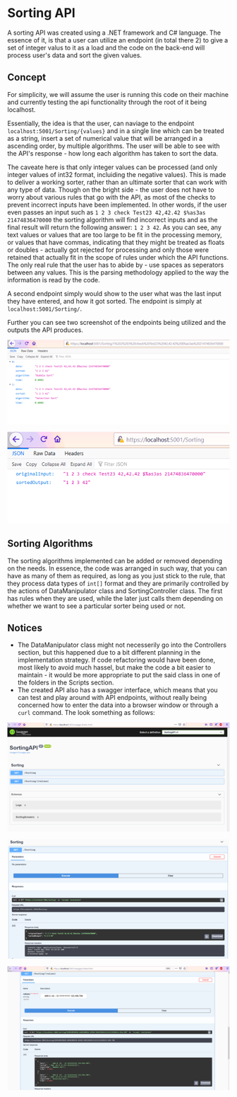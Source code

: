 # Sorting API

A sorting API was created using a .NET framework and C# language. The essence of it, is that a user can utilize an endpoint (in total there 2) to give a set of integer valus to it as a load and the code on the back-end will process user's data and sort the given values.

## Concept

For simplicity, we will assume the user is running this code on their machine and currently testing the api functionality through the root of it being localhost.

Essentially, the idea is that the user, can naviage to the endpoint `localhost:5001/Sorting/{values}` and in a single line which can be treated as a string, insert a set of numerical value that will be arranged in a ascending order, by multiple algorithms. The user will be able to see with the API's response - how long each algorithm has taken to sort the data.

The caveate here is that only integer values can be processed (and only integer values of int32 format, incluiding the negative values). This is made to deliver a working sorter, rather than an ultimate sorter that can work with any type of data. Though on the bright side - the user does not have to worry about various rules that go with the API, as most of the checks to prevent incorrect inputs have been implemented. In other words, if the user even passes an input such as `1 2 3 check Test23 42,42.42 $%as3as 21474836470000` the sorting algorithm will find incorrect inputs and as the final result will return the following answer: `1 2 3 42`. As you can see, any text values or values that are too large to be fit in the processing memory, or values that have commas, indicating that they might be treated as floats or doubles - actually got rejected for processing and only those were retained that actually fit in the scope of rules under which the API functions. The only real rule that the user has to abide by - use spaces as seperators between any values. This is the parsing methodology applied to the way the information is read by the code.

A second endpoint simply would show to the user what was the last input they have entered, and how it got sorted. The endpoint is simply at `localhost:5001/Sorting/`.

Further you can see two screenshot of the endpoints being utilized and the outputs the API produces.

![](https://github.com/Si-ja/SortingAPI/blob/main/VisualsDemo/SortingInputValues.png "Sorting API")

![](https://github.com/Si-ja/SortingAPI/blob/main/VisualsDemo/SortingInputLogs.png "Sorting Logs")

## Sorting Algorithms

The sorting algorithms implemented can be added or removed depending on the needs. In essence, the code was arranged in such way, that you can have as many of them as required, as long as you just stick to the rule, that they process data types of `int[]` format and they are primarily controlled by the actions of DataManipulator class and SortingController class. The first has rules when they are used, while the later just calls them depending on whether we want to see a particular sorter being used or not.

## Notices

* The DataManipulator class might not necesserily go into the Controllers section, but this happened due to a bit different planning in the implementation strategy. If code refactoring would have been done, most likely to avoid much hassel, but make the code a bit easier to maintain - it would be more appropriate to put the said class in one of the folders in the Scripts section. 
* The created API also has a swagger interface, which means that you can test and play around with API endpoints, without really being concerned how to enter the data into a browser window or through a `curl` command. The look something as follows:

![](https://github.com/Si-ja/SortingAPI/blob/main/VisualsDemo/Swagger.png "Swagger")

![](https://github.com/Si-ja/SortingAPI/blob/main/VisualsDemo/SwaggerLogs.png "Swagger Logs")

![](https://github.com/Si-ja/SortingAPI/blob/main/VisualsDemo/SwaggerSorting.png "Swagger Logs")
